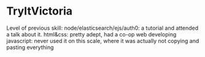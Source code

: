 # TryItVictoria

Level of previous skill:
    node/elasticsearch/ejs/auth0: a tutorial and attended a talk about it.
    html&css: pretty adept, had a co-op web developing
    javascript: never used it on this scale, where it was actually not copying and pasting everything
    
    
